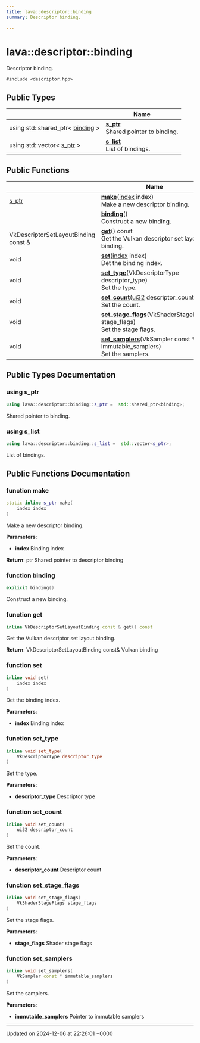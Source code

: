```yaml
---
title: lava::descriptor::binding
summary: Descriptor binding. 

---
```


# lava::descriptor::binding



Descriptor binding. 


`#include <descriptor.hpp>`

## Public Types

|                | Name           |
| -------------- | -------------- |
| using std::shared_ptr< [binding](/_doxybook/Classes/structlava_1_1descriptor_1_1binding.md) > | **[s_ptr](/_doxybook/Classes/structlava_1_1descriptor_1_1binding.md#using-s-ptr)** <br>Shared pointer to binding.  |
| using std::vector< [s_ptr](/_doxybook/Classes/structlava_1_1descriptor_1_1binding.md#using-s-ptr) > | **[s_list](/_doxybook/Classes/structlava_1_1descriptor_1_1binding.md#using-s-list)** <br>List of bindings.  |

## Public Functions

|                | Name           |
| -------------- | -------------- |
| [s_ptr](/_doxybook/Classes/structlava_1_1descriptor_1_1binding.md#using-s-ptr) | **[make](/_doxybook/Classes/structlava_1_1descriptor_1_1binding.md#function-make)**([index](/_doxybook/Namespaces/namespacelava.md#using-index) index)<br>Make a new descriptor binding.  |
| | **[binding](/_doxybook/Classes/structlava_1_1descriptor_1_1binding.md#function-binding)**()<br>Construct a new binding.  |
| VkDescriptorSetLayoutBinding const & | **[get](/_doxybook/Classes/structlava_1_1descriptor_1_1binding.md#function-get)**() const<br>Get the Vulkan descriptor set layout binding.  |
| void | **[set](/_doxybook/Classes/structlava_1_1descriptor_1_1binding.md#function-set)**([index](/_doxybook/Namespaces/namespacelava.md#using-index) index)<br>Det the binding index.  |
| void | **[set_type](/_doxybook/Classes/structlava_1_1descriptor_1_1binding.md#function-set-type)**(VkDescriptorType descriptor_type)<br>Set the type.  |
| void | **[set_count](/_doxybook/Classes/structlava_1_1descriptor_1_1binding.md#function-set-count)**([ui32](/_doxybook/Namespaces/namespacelava.md#using-ui32) descriptor_count)<br>Set the count.  |
| void | **[set_stage_flags](/_doxybook/Classes/structlava_1_1descriptor_1_1binding.md#function-set-stage-flags)**(VkShaderStageFlags stage_flags)<br>Set the stage flags.  |
| void | **[set_samplers](/_doxybook/Classes/structlava_1_1descriptor_1_1binding.md#function-set-samplers)**(VkSampler const * immutable_samplers)<br>Set the samplers.  |

## Public Types Documentation

### using s_ptr

```cpp
using lava::descriptor::binding::s_ptr =  std::shared_ptr<binding>;
```

Shared pointer to binding. 

### using s_list

```cpp
using lava::descriptor::binding::s_list =  std::vector<s_ptr>;
```

List of bindings. 

## Public Functions Documentation

### function make

```cpp
static inline s_ptr make(
    index index
)
```

Make a new descriptor binding. 

**Parameters**: 

  * **index** Binding index 


**Return**: ptr Shared pointer to descriptor binding 

### function binding

```cpp
explicit binding()
```

Construct a new binding. 

### function get

```cpp
inline VkDescriptorSetLayoutBinding const & get() const
```

Get the Vulkan descriptor set layout binding. 

**Return**: VkDescriptorSetLayoutBinding const& Vulkan binding 

### function set

```cpp
inline void set(
    index index
)
```

Det the binding index. 

**Parameters**: 

  * **index** Binding index 


### function set_type

```cpp
inline void set_type(
    VkDescriptorType descriptor_type
)
```

Set the type. 

**Parameters**: 

  * **descriptor_type** Descriptor type 


### function set_count

```cpp
inline void set_count(
    ui32 descriptor_count
)
```

Set the count. 

**Parameters**: 

  * **descriptor_count** Descriptor count 


### function set_stage_flags

```cpp
inline void set_stage_flags(
    VkShaderStageFlags stage_flags
)
```

Set the stage flags. 

**Parameters**: 

  * **stage_flags** Shader stage flags 


### function set_samplers

```cpp
inline void set_samplers(
    VkSampler const * immutable_samplers
)
```

Set the samplers. 

**Parameters**: 

  * **immutable_samplers** Pointer to immutable samplers 


-------------------------------

Updated on 2024-12-06 at 22:26:01 +0000